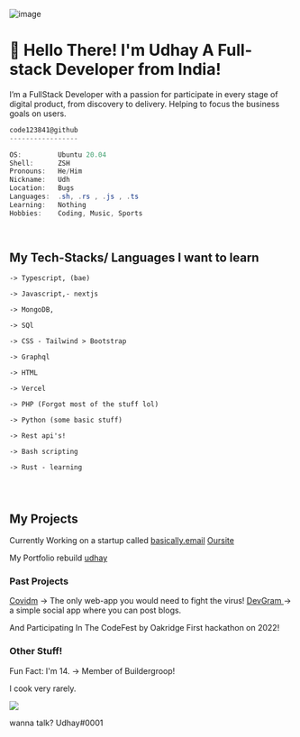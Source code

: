 ![image](https://user-images.githubusercontent.com/57910021/150063031-5333bc94-6248-449b-b4db-73fa199e007c.png)


# 👋 Hello There! I'm Udhay A Full-stack Developer from India! 
 I’m a FullStack Developer with a passion for participate in every stage of digital product, from discovery to delivery. Helping to focus the business goals on users.
 
 ```csharp
code123841@github
-----------------

OS:         Ubuntu 20.04
Shell:      ZSH
Pronouns:   He/Him
Nickname:   Udh
Location:   Bugs
Languages:  .sh, .rs , .js , .ts
Learning:   Nothing
Hobbies:    Coding, Music, Sports
 
                    
```
 
## My Tech-Stacks/ Languages I want to learn
```
-> Typescript, (bae)

-> Javascript,- nextjs

-> MongoDB, 

-> SQl

-> CSS - Tailwind > Bootstrap

-> Graphql 

-> HTML 

-> Vercel 

-> PHP (Forgot most of the stuff lol)

-> Python (some basic stuff)

-> Rest api's!

-> Bash scripting

-> Rust - learning




```

## My Projects 

Currently Working on a startup called [basically.email]("https://github.com/orgs/basically-email/")
[Oursite](https://basically.email)

My Portfolio rebuild [udhay](https://udhaycodes.me)

### Past Projects 
[Covidm](https://github.com/Covidm/Covidm)
-> The only web-app you would need to fight the virus!
[DevGram ]("https://github.com/blog-spot/Devgram")
-> a simple social app  where you can post blogs.


And Participating In The CodeFest by Oakridge First hackathon on 2022!

### Other Stuff! 

Fun Fact: I'm 14.
-> Member of Buildergroop! 

I cook very rarely.

![](https://komarev.com/ghpvc/?username=code123841&style=flat-square)

wanna talk? 
Udhay#0001

